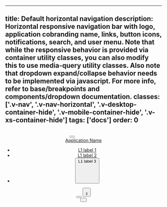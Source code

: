 <!--
 *              © 2025 Visa
 *
 * Licensed under the Apache License, Version 2.0 (the "License");
 * you may not use this file except in compliance with the License.
 * You may obtain a copy of the License at
 *
 *         http://www.apache.org/licenses/LICENSE-2.0
 *
 * Unless required by applicable law or agreed to in writing, software
 * distributed under the License is distributed on an "AS IS" BASIS,
 * WITHOUT WARRANTIES OR CONDITIONS OF ANY KIND, either express or implied.
 * See the License for the specific language governing permissions and
 * limitations under the License.
 *
 -->
---
title: Default horizontal navigation
description: Horizontal responsive navigation bar with logo, application cobranding name, links, button icons, notifications, search, and user menu. Note that while the responsive behavior is provided via container utility classes, you can also modify this to use media-query utility classes. Also note that dropdown expand/collapse behavior needs to be implemented via javascript. For more info, refer to base/breakpoints and components/dropdown documentation.
classes: ['.v-nav', '.v-nav-horizontal', '.v-desktop-container-hide', '.v-mobile-container-hide', '.v-xs-container-hide']
tags: ['docs']
order: 0
---

<header class="v-nav v-nav-horizontal v-justify-content-between">
  <button aria-label="open menu" class="v-button v-button-icon v-button-tertiary v-button-large v-desktop-container-hide" type="button">
    <svg aria-hidden="true" class="v-icon v-icon-low" focusable="false" viewbox="0 0 24 24">
      <use href="#visa-menu-low">
      </use>
    </svg>
  </button>
  <a aria-label="VISA Application Name Home" class="v-link v-link-no-underline v-flex v-gap-16" href="javascript:window.location.href=window.location.href">
    <svg class="v-flex v-flex-shrink-0 v-logo" fill="none" height="23" viewbox="0 0 71 23" width="71">
      <path clip-rule="evenodd" d="M50.6986 15.3377C50.7123 11.8369 47.8134 10.3152 45.4937 9.09755C43.9358 8.27981 42.6393 7.59921 42.6617 6.54843C42.6781 5.75329 43.4371 4.90557 45.0931 4.692C47.0325 4.5045 48.9864 4.8451 50.7479 5.67771L51.7566 0.985714C50.0419 0.341244 48.2261 0.00745647 46.3943 0C40.7429 0 36.7376 3.013 36.7014 7.33043C36.6653 10.5143 39.5501 12.3017 41.7286 13.363C43.9629 14.4473 44.7153 15.1439 44.7054 16.1164C44.7054 17.6049 42.9213 18.2587 41.2751 18.285C38.4794 18.3296 36.8224 17.5564 35.5085 16.9434L35.3839 16.8853L34.3357 21.7416C35.6763 22.3593 38.1504 22.8949 40.7166 22.9211C46.7393 22.9211 50.6821 19.9443 50.7019 15.3377H50.6986ZM26.9429 0.404143L17.6541 22.5729H11.592L7.02157 4.88257C6.74229 3.79171 6.50243 3.39414 5.658 2.93414C4.27143 2.18829 2.00429 1.48514 0 1.04814L0.138 0.391H9.89329C11.2059 0.396383 12.3201 1.35458 12.5219 2.65157L14.9369 15.4823L20.9234 0.404143H26.9429ZM70.9714 22.5663H65.6683L64.975 19.2641H57.6183L56.4223 22.5729H50.4029L59.0016 2.03057C59.409 1.04254 60.3741 0.399575 61.4429 0.404143H66.3419L70.9714 22.5663ZM59.2677 14.72L62.2873 6.394L64.0254 14.72H59.2677ZM30.3994 22.5729L35.1571 0.404143H29.4071L24.6626 22.5729H30.3994Z" fill-rule="evenodd">
      </path>
    </svg>
    <div class="v-typography-headline-3 v-xs-container-hide v-nav-app-name">
      Application Name
    </div>
  </a>
  <nav aria-label="Default horizontal" class="v-ml-auto v-mobile-container-hide">
    <ul class="v-tabs v-tabs-horizontal v-gap-8">
      <li class="v-tab">
        <a class="v-button v-button-tertiary v-button-large" href="javascript:window.location.href=window.location.href">
          L1 label 1
        </a>
      </li>
      <li class="v-tab">
        <a class="v-button v-button-tertiary v-button-large" href="javascript:window.location.href=window.location.href">
          L1 label 2
        </a>
      </li>
      <li class="v-tab">
        <button class="v-button v-button-tertiary v-button-large">
          L1 label 3
          <svg aria-hidden="true" class="v-icon v-icon-visa v-icon-tiny v-tab-suffix" focusable="false" viewbox="0 0 16 16">
            <use href="#visa-chevron-down-tiny">
            </use>
          </svg>
        </button>
      </li>
    </ul>
  </nav>
  <div class="v-flex v-gap-8 v-ml-8">
    <button aria-label="search site" class="v-button v-button-icon v-button-tertiary v-button-large" type="button">
      <svg aria-hidden="true" class="v-icon v-icon-low" focusable="false" viewbox="0 0 24 24">
        <use href="#visa-search-low">
        </use>
      </svg>
    </button>
    <button aria-describedby="nav-horizontal-default-notification" class="v-button v-button-icon v-button-tertiary v-button-large v-mobile-container-hide" type="button">
      <svg aria-hidden="true" class="v-icon v-icon-low" focusable="false" viewbox="0 0 24 24">
        <use href="#visa-notifications-low">
        </use>
      </svg>
      <sup aria-label="3 notifications" class="v-badge v-badge-number" id="nav-horizontal-default-notification">
        3
      </sup>
    </button>
    <div class="v-tabs v-mobile-container-hide">
      <div class="v-tab">
        <button aria-label="Alex Miller" class="v-button v-button-large v-button-tertiary">
          <svg aria-hidden="true" class="v-avatar v-icon v-icon-visa v-icon-low" focusable="false" viewbox="0 0 24 24">
            <use href="#visa-account-low">
            </use>
          </svg>
          <svg aria-hidden="true" class="v-icon v-icon-visa v-icon-tiny v-tab-suffix" focusable="false" viewbox="0 0 16 16">
            <use href="#visa-chevron-down-tiny">
            </use>
          </svg>
        </button>
      </div>
    </div>
  </div>
</header>
